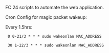 FC 24 scripts to automate the web application.

Cron Config for magic packet wakeup:

Every 1.5hrs:

     0 0-21/3 * * * sudo wakeonlan MAC_ADDRESS
  
     30 1-22/3 * * * sudo wakeonlan MAC_ADDRESS
